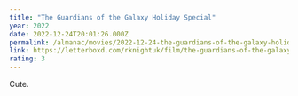 ```yaml
---
title: "The Guardians of the Galaxy Holiday Special"
year: 2022
date: 2022-12-24T20:01:26.000Z
permalink: /almanac/movies/2022-12-24-the-guardians-of-the-galaxy-holiday-special/index.html
link: https://letterboxd.com/rknightuk/film/the-guardians-of-the-galaxy-holiday-special/
rating: 3
---
```


Cute.